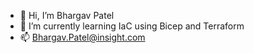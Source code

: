 - 👋 Hi, I’m Bhargav Patel
- 🌱 I’m currently learning IaC using Bicep and Terraform
- 📫 Bhargav.Patel@insight.com

<!---
bpatel-insight/bpatel-insight is a ✨ special ✨ repository because its `README.md` (this file) appears on your GitHub profile.
You can click the Preview link to take a look at your changes.
--->
